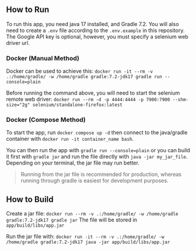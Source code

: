 ## How to Run
To run this app, you need java 17 installed, and Gradle 7.2. You will also need to create a `.env` file according to the `.env.example` in this repository. The Google API key is optional, however, you must specify a selenium web driver url.

### Docker (Manual Method)
Docker can be used to achieve this:
`docker run -it --rm -v .:/home/gradle/ -w /home/gradle gradle:7.2-jdk17 gradle run --console=plain`

Before running the command above, you will need to start the selenium remote web driver:
`docker run --rm -d -p 4444:4444 -p 7900:7900 --shm-size="2g" selenium/standalone-firefox:latest`

### Docker (Compose Method)
To start the app, run `docker compose up -d` then connect to the java/gradle container with `docker run -it container_name bash`.

You can then run the app with `gradle run --console=plain` or you can build it first with `gradle jar` and run the file directly with `java -jar my_jar_file`. Depending on your terminal, the jar file may run better.

> Running from the jar file is recommended for production, whereas running through gradle is easiest for development purposes.


## How to Build
Create a jar file:
`docker run --rm -v .:/home/gradle/ -w /home/gradle gradle:7.2-jdk17 gradle jar`
The file will be stored in `app/build/libs/app.jar`

Run the jar file with:
`docker run -it --rm -v .:/home/gradle/ -w /home/gradle gradle:7.2-jdk17 java -jar app/build/libs/app.jar`



